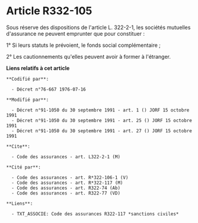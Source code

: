 # Article R332-105

Sous réserve des dispositions de l'article L. 322-2-1, les sociétés mutuelles d'assurance ne peuvent emprunter que pour
constituer :

1° Si leurs statuts le prévoient, le fonds social complémentaire ;

2° Les cautionnements qu'elles peuvent avoir à former à l'étranger.

**Liens relatifs à cet article**

	**Codifié par**:

	  - Décret n°76-667 1976-07-16

	**Modifié par**:

	  - Décret n°91-1050 du 30 septembre 1991 - art. 1 () JORF 15 octobre 1991
	  - Décret n°91-1050 du 30 septembre 1991 - art. 25 () JORF 15 octobre 1991
	  - Décret n°91-1050 du 30 septembre 1991 - art. 27 () JORF 15 octobre 1991

	**Cite**:

	  - Code des assurances - art. L322-2-1 (M)

	**Cité par**:

	  - Code des assurances - art. R*322-106-1 (V)
	  - Code des assurances - art. R*322-117 (M)
	  - Code des assurances - art. R322-74 (Ab)
	  - Code des assurances - art. R322-77 (VD)

	**Liens**:

	  - TXT_ASSOCIE: Code des assurances R322-117 *sanctions civiles*
